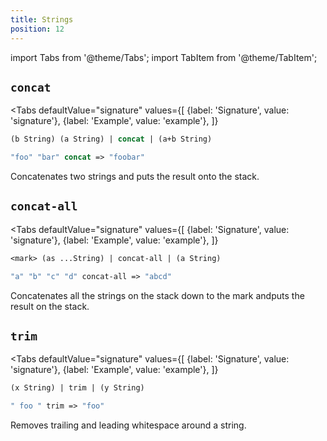 ```yaml
---
title: Strings
position: 12
---
```


import Tabs from '@theme/Tabs';
import TabItem from '@theme/TabItem';

## `concat`

<Tabs
  defaultValue="signature"
  values={[
    {label: 'Signature', value: 'signature'},
    {label: 'Example', value: 'example'},
  ]}
>

<TabItem value="signature">

```clojure
(b String) (a String) | concat | (a+b String)
```

</TabItem>

<TabItem value="example">

```clojure
"foo" "bar" concat => "foobar"
```

</TabItem>

</Tabs>

Concatenates two strings and puts the result onto the stack.

## `concat-all`

<Tabs
  defaultValue="signature"
  values={[
    {label: 'Signature', value: 'signature'},
    {label: 'Example', value: 'example'},
  ]}
>

<TabItem value="signature">

```clojure
<mark> (as ...String) | concat-all | (a String)
```

</TabItem>

<TabItem value="example">

```clojure
"a" "b" "c" "d" concat-all => "abcd"
```

</TabItem>

</Tabs>

Concatenates all the strings on the stack down to the mark andputs the result on the stack.

## `trim`

<Tabs
  defaultValue="signature"
  values={[
    {label: 'Signature', value: 'signature'},
    {label: 'Example', value: 'example'},
  ]}
>

<TabItem value="signature">

```clojure
(x String) | trim | (y String)
```

</TabItem>

<TabItem value="example">

```clojure
" foo " trim => "foo"
```

</TabItem>

</Tabs>

Removes trailing and leading whitespace around a string.
